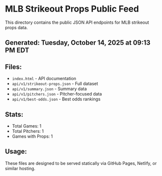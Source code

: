 # MLB Strikeout Props Public Feed

This directory contains the public JSON API endpoints for MLB strikeout props data.

## Generated: Tuesday, October 14, 2025 at 09:13 PM EDT

## Files:
- `index.html` - API documentation
- `api/v1/strikeout-props.json` - Full dataset
- `api/v1/summary.json` - Summary data
- `api/v1/pitchers.json` - Pitcher-focused data  
- `api/v1/best-odds.json` - Best odds rankings

## Stats:
- Total Games: 1
- Total Pitchers: 1
- Games with Props: 1

## Usage:
These files are designed to be served statically via GitHub Pages, Netlify, or similar hosting.
